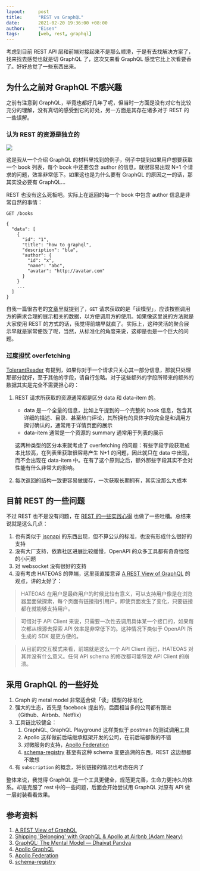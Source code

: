 ```yaml
---
layout:     post
title:      "REST vs GraphQL"
date:       2021-02-20 19:36:00 +08:00
author:     "Eisen"
tags:       [web, rest, graphql]
---
```


考虑到目前 REST API 层和前端对接起来不是那么顺滑，于是有去找解决方案了，找来找去感觉也就是切 GraphQL 了，这次又来看 GraphQL 感觉它比上次看要香了。好好总觉了一些东西出来。

## 为什么之前对 GraphQL 不感兴趣

之前有注意到 GraphQL，毕竟也都好几年了呢，但当时一方面是没有对它有比较充分的理解，没有真切的感受到它的好处，另一方面是其存在诸多对于 REST 的一些误解。

### 认为 REST 的资源是独立的

![](https://images-1300693298.cos.ap-beijing.myqcloud.com/20210216231615.png)

这是我从一个介绍 GraphQL 的材料里找到的例子，例子中提到如果用户想要获取一个 book 列表，每个 book 中还要包含 author 的信息，就很容易出现 N+1 个请求的问题，效率非常低下。如果这也是为什么要有 GraphQL 的原因之一的话，那其实没必要有 GraphQL...

REST 也没有这么死板吧。实际上在返回的每一个 book 中包含 author 信息是非常自然的事情：

```
GET /books

{
  "data": [
    {
      "id": "1",
      "title": "how to graphql",
      "description": "bla",
      "author": {
        "id": "x",
        "name": "abc",
        "avatar": "http://avatar.com"
      }
    }
    ...
  ]
}
```

自我一篇很古老的[文章](/some-tips-for-ddd)里就提到了，`GET` 请求获取的是「读模型」，应该按照调用方的需求合理的展示相关的数据，以方便调用方的使用。如果像这里说的方法就是大家使用 REST 的方式的话，我觉得前端早就疯了。实际上，这种灵活的聚合展示早就是家常便饭了呢，当然，从标准化的角度来说，这却是也是一个巨大的问题。

### 过度担忧 overfetching

[TolerantReader](https://martinfowler.com/bliki/TolerantReader.html) 有提到，如果你对于一个请求只关心其一部分信息，那就只处理那部分就好，至于其他的字段，请自行忽略。对于这些额外的字段所带来的额外的数据其实是完全不需要担心的：

1. REST 请求所获取的资源通常都是区分 data 和 data-item 的。
   - data 是一个全量的信息，比如上午提到的一个完整的 book 信息，包含其详细的描述、目录、甚至热门评论，其所拥有的具体字段完全是和调用方探讨确认的，通常用于详情页面的展示
   - data-item 通常是一个资源的 summary 通常用于列表的展示
   
   这两种类型的区分本来就考虑了 overfetching 的问题：有些字段字段获取成本比较高，在列表里获取很容易产生 N+1 的问题，因此就只在 data 中出现，而不会出现在 data-item 中。在有了这个原则之后，额外那些字段其实不会对性能有什么非常大的影响。
2. 每次返回的结构一致更容易做缓存，一次获取长期拥有，其实没那么大成本

## 目前 REST 的一些问题

不过 REST 也不是没有问题，在 [REST 的一些实践心得](/rest-practice) 也做了一些吐槽。总结来说就是这么几点：

1. 也有类似于 [jsonapi](https://jsonapi.org/) 的东西出现，但不算公认的标准，也没有形成什么很好的支持
2. 没有大厂支持，依靠社区进展比较缓慢，OpenAPI 的众多工具都有奇奇怪怪的小问题
3. 对 websocket 没有很好的支持
4. 没有考虑 HATEOAS 的弊端，这里我直接意译 [A REST View of GraphQL](https://hasura.io/blog/rest-view-of-graphql/) 的观点，讲的太好了：

  > HATEOAS 在用户是最终用户的时候比较有意义，可以支持用户像是在浏览器里面做探索，每个页面有链接指引用户。即使页面发生了变化，只要链接都在就能够支持用户。

  > 可惜对于 API Client 来说，只需要一次性去调用具体某一个接口的，如果每次都从根源去探索 API 效率是非常低下的。这种情况下类似于 OpenAPI 所生成的 SDK 是更方便的。

  > 从目前的交互模式来看，前端就是这么一个 API Client 而已，HATEOAS 对其并没有什么意义。任何 API schema 的修改都可能导致 API Client 的崩溃。


## 采用 GraphQL 的一些好处

1. Graph 的 metal model 非常适合做「读」模型的标准化
2. 强大的生态，首先是 facebook 提出的，后面相当多的公司都有跟进（Github、Airbnb、Netflix）
3. 工具链比较健全：
   1. GraphiQL, GraphQL Playground 这样类似于 postman 的测试调用工具
   2. Apollo 这样做前后端继承框架开发的公司，在前后端都做的不错
   3. 对微服务的支持，[Apollo Federation](https://www.apollographql.com/docs/federation/federation-spec/) 
   4. [schema-registry](https://github.com/pipedrive/graphql-schema-registry) 甚至有这种 schema 变更追溯的东西，REST 这边想都不敢想
4. 有 `subscription` 的概念，将长链接的情况也考虑在内了


整体来说，我觉得 GraphQL 是一个工具更健全，规范更完善，生命力更持久的体系。却是克服了 rest 中的一些问题，后面会开始尝试用 GraphQL 对原有 API 做一层封装看看效果。

## 参考资料

1. [A REST View of GraphQL](https://hasura.io/blog/rest-view-of-graphql/)
2. [Shipping 'Belonging' with GraphQL & Apollo at Airbnb (Adam Neary)](https://www.youtube.com/watch?v=JsvElHDuqoA)
3. [GraphQL: The Mental Model — Dhaivat Pandya](https://www.youtube.com/watch?v=zWhVAN4Tg6M)
4. [Apollo GraphQL](https://apollographql.com/)
5. [Apollo Federation](https://www.apollographql.com/docs/federation/federation-spec/)
6. [schema-registry](https://github.com/pipedrive/graphql-schema-registry)